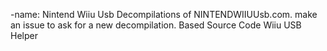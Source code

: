 -name: Nintend Wiiu Usb
Decompilations of NINTENDWIIUUsb.com. make an issue to ask for a new decompilation.
Based Source Code Wiiu USB Helper
